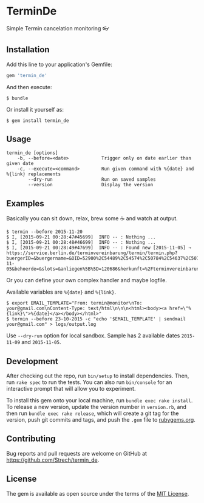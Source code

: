 # TerminDe

Simple Termin cancelation monitoring :eyeglasses:

## Installation

Add this line to your application's Gemfile:

```ruby
gem 'termin_de'
```

And then execute:

    $ bundle

Or install it yourself as:

    $ gem install termin_de

## Usage

```
termin_de [options]
    -b, --before=<date>            Trigger only on date earlier than given date
    -c, --execute=<command>        Run given command with %{date} and %{link} replacements
        --dry-run                  Run on saved samples
        --version                  Display the version
```

## Examples

Basically you can sit down, relax, brew some :coffee: and watch at output.

    $ termin --before 2015-11-20
    $ I, [2015-09-21 00:28:47#45699]  INFO -- : Nothing ...
    $ I, [2015-09-21 00:28:48#46699]  INFO -- : Nothing ...
    $ I, [2015-09-21 00:28:49#47699]  INFO -- : Found new [2015-11-05] → https://service.berlin.de/terminvereinbarung/termin/termin.php?buergerID=&buergername=&OID=52900%2C54489%2C54574%2C50784%2C54637%2C50792%2C54536%2C54538%2C51456%2C54546%2C54540%2C54542%2C54544%2C54641%2C54033%2C49321%2C49309%2C49334%2C49343%2C54566%2C54568%2C54562%2C54560%2C45160%2C54647%2C54570%2C53880%2C54572%2C53908%2C53907%2C53447%2C53448%2C53433%2C53434%2C53765%2C53766%2C54550%2C54552%2C54554%2C54477%2C54479%2C54481%2C54483%2C54485%2C54524%2C54611%2C54526%2C54614%2C51956%2C54607%2C51627%2C54593%2C54520%2C54495%2C54325%2C54634%2C54601%2C54624%2C52093%2C54230%2C54232%2C54234%2C54206%2C54208%2C54210%2C54212%2C54156%2C54158%2C51543%2C51544%2C51545%2C51521%2C51522%2C51523&datum=2015-11-05&behoerde=&slots=&anliegen%5B%5D=120686&herkunft=%2Fterminvereinbarung%2F

Or you can define your own complex handler and maybe logfile.

Available variables are `%{date}` and `%{link}`.

    $ export EMAIL_TEMPLATE="From: termin@monitor\nTo: your@gmail.com\nContent-Type: text/html\n\n\n<html><body><a href=\"%{link}\">%{date}</a></body></html>"
    $ termin --before 23-10-2015 -c "echo '$EMAIL_TEMPLATE' | sendmail your@gmail.com" > logs/output.log

Use `--dry-run` option for local sandbox. Sample has 2 available dates `2015-11-09` and `2015-11-05`.

## Development

After checking out the repo, run `bin/setup` to install dependencies. Then, run `rake spec` to run the tests. You can also run `bin/console` for an interactive prompt that will allow you to experiment.

To install this gem onto your local machine, run `bundle exec rake install`. To release a new version, update the version number in `version.rb`, and then run `bundle exec rake release`, which will create a git tag for the version, push git commits and tags, and push the `.gem` file to [rubygems.org](https://rubygems.org).

## Contributing

Bug reports and pull requests are welcome on GitHub at https://github.com/Strech/termin_de.

## License

The gem is available as open source under the terms of the [MIT License](http://opensource.org/licenses/MIT).

